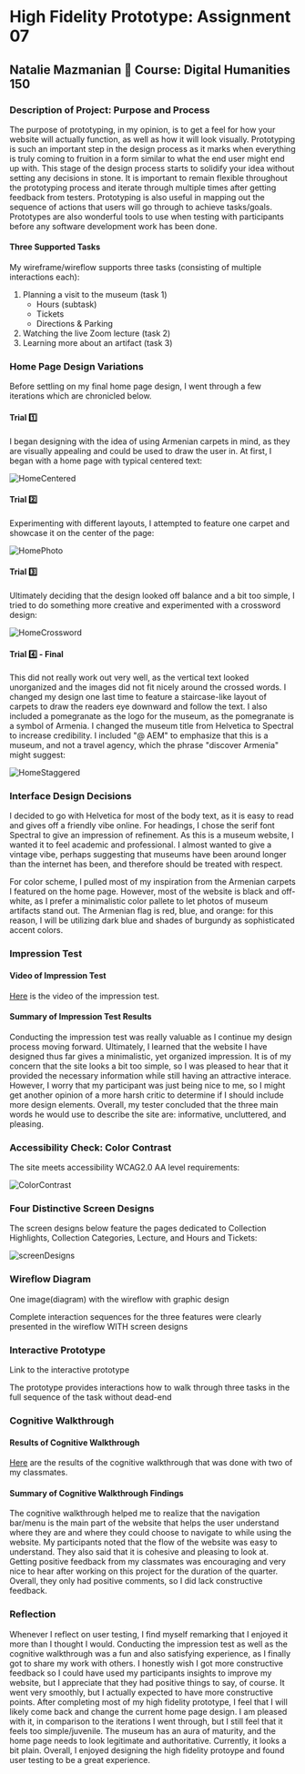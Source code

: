 # High Fidelity Prototype: Assignment 07
## Natalie Mazmanian :book: Course: Digital Humanities 150 

### Description of Project: Purpose and Process
The purpose of prototyping, in my opinion, is to get a feel for how your website will actually function, as well as how it will look visually. Prototyping is such an important step in the design process as it marks when everything is truly coming to fruition in a form similar to what the end user might end up with. This stage of the design process starts to solidify your idea without setting any decisions in stone. It is important to remain flexible throughout the prototyping process and iterate through multiple times after getting feedback from testers.  Prototyping is also useful in mapping out the sequence of actions that users will go through to achieve tasks/goals.  Prototypes are also wonderful tools to use when testing with participants before any software development work has been done.

#### Three Supported Tasks
My wireframe/wireflow supports three tasks (consisting of multiple interactions each): 
1. Planning a visit to the museum (task 1)
    * Hours (subtask)
    * Tickets
    * Directions & Parking
2. Watching the live Zoom lecture (task 2)
3. Learning more about an artifact (task 3)

### Home Page Design Variations

Before settling on my final home page design, I went through a few iterations which are chronicled below.

#### Trial :one:

I began designing with the idea of using Armenian carpets in mind, as they are visually appealing and could be used to draw the user in. At first, I began with a home page with typical centered text:

![HomeCentered](https://github.com/mysticaltofu/DH150-NATALIEMAZMANIAN/blob/main/HomeCentered.png)

#### Trial :two:

Experimenting with different layouts, I attempted to feature one carpet and showcase it on the center of the page:

![HomePhoto](https://github.com/mysticaltofu/DH150-NATALIEMAZMANIAN/blob/main/HomePhoto.png)

#### Trial :three:

Ultimately deciding that the design looked off balance and a bit too simple, I tried to do something more creative and experimented with a crossword design:

![HomeCrossword](https://github.com/mysticaltofu/DH150-NATALIEMAZMANIAN/blob/main/HomeCrossword.png)

#### Trial :four: - Final

This did not really work out very well, as the vertical text looked unorganized and the images did not fit nicely around the crossed words. I changed my design one last time to feature a staircase-like layout of carpets to draw the readers eye downward and follow the text. I also included a pomegranate as the logo for the museum, as the pomegranate is a symbol of Armenia. I changed the museum title from Helvetica to Spectral to increase credibility. I included "@ AEM" to emphasize that this is a museum, and not a travel agency, which the phrase "discover Armenia" might suggest:

![HomeStaggered](https://github.com/mysticaltofu/DH150-NATALIEMAZMANIAN/blob/main/HomeStaggered.png)

### Interface Design Decisions

I decided to go with Helvetica for most of the body text, as it is easy to read and gives off a friendly vibe online. For headings, I chose the serif font Spectral to give an impression of refinement. As this is a museum website, I wanted it to feel academic and professional. I almost wanted to give a vintage vibe, perhaps suggesting that museums have been around longer than the internet has been, and therefore should be treated with respect.

For color scheme, I pulled most of my inspiration from the Armenian carpets I featured on the home page. However, most of the website is black and off-white, as I prefer a minimalistic color pallete to let photos of museum artifacts stand out. The Armenian flag is red, blue, and orange: for this reason, I will be utilizing dark blue and shades of burgundy as sophisticated accent colors.

### Impression Test

#### Video of Impression Test
[Here](https://drive.google.com/file/d/1AMr0NXTQpDUg_TLa4mrv2Nnvsce5Rgsi/view?usp=sharing) is the video of the impression test.

#### Summary of Impression Test Results
Conducting the impression test was really valuable as I continue my design process moving forward. Ultimately, I learned that the website I have designed thus far gives a minimalistic, yet organized impression. It is of my concern that the site looks a bit too simple, so I was pleased to hear that it provided the necessary information while still having an attractive interace. However, I worry that my participant was just being nice to me, so I might get another opinion of a more harsh critic to determine if I should include more design elements. Overall, my tester concluded that the three main words he would use to describe the site are: informative, uncluttered, and pleasing.

### Accessibility Check: Color Contrast

The site meets accessibility WCAG2.0 AA level requirements:

![ColorContrast](https://github.com/mysticaltofu/DH150-NATALIEMAZMANIAN/blob/main/colorContrast.png)

### Four Distinctive Screen Designs

The screen designs below feature the pages dedicated to Collection Highlights, Collection Categories, Lecture, and Hours and Tickets: 

![screenDesigns](https://github.com/mysticaltofu/DH150-NATALIEMAZMANIAN/blob/main/ScreenDesigns.png)

### Wireflow Diagram
One image(diagram) with the wireflow with graphic design 

Complete interaction sequences for the three features were clearly presented in the wireflow WITH screen designs 

### Interactive Prototype
Link to the interactive prototype

The prototype provides interactions how to walk through three tasks in the full sequence of the task without dead-end

### Cognitive Walkthrough
#### Results of Cognitive Walkthrough
[Here](https://docs.google.com/document/d/1WLbZ9mQWy3U9Ml3M-LVmMtyzhwAxJE89f64EDea4VBc/edit?usp=sharing) are the results of the cognitive walkthrough that was done with two of my classmates.

#### Summary of Cognitive Walkthrough Findings
The cognitive walkthrough helped me to realize that the navigation bar/menu is the main part of the website that helps the user understand where they are and where they could choose to navigate to while using the website. My participants noted that the flow of the website was easy to understand. They also said that it is cohesive and pleasing to look at. Getting positive feedback from my classmates was encouraging and very nice to hear after working on this project for the duration of the quarter. Overall, they only had positive comments, so I did lack constructive feedback.

### Reflection
Whenever I reflect on user testing, I find myself remarking that I enjoyed it more than I thought I would. Conducting the impression test as well as the cognitive walkthrough was a fun and also satisfying experience, as I finally got to share my work with others. I honestly wish I got more constructive feedback so I could have used my participants insights to improve my website, but I appreciate that they had positive things to say, of course. It went very smoothly, but I actually expected to have more constructive points. After completing most of my high fidelity prototype, I feel that I will likely come back and change the current home page design. I am pleased with it, in comparison to the iterations I went through, but I still feel that it feels too simple/juvenile. The museum has an aura of maturity, and the home page needs to look legitimate and authoritative. Currently, it looks a bit plain. Overall, I enjoyed designing the high fidelity protoype and found user testing to be a great experience.
